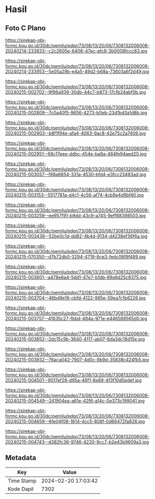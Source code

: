 # Hasil

## Foto C Plano

https://sirekap-obj-formc.kpu.go.id/30dc/pemilu/pdpr/73/08/13/20/06/7308132006008-20240214-233833--c2c2605e-6406-47ec-afc8-3b0008fccc83.jpg

https://sirekap-obj-formc.kpu.go.id/30dc/pemilu/pdpr/73/08/13/20/06/7308132006008-20240214-233953--5e05a29b-e4a5-49d2-b68a-73603a6f2d49.jpg

https://sirekap-obj-formc.kpu.go.id/30dc/pemilu/pdpr/73/08/13/20/06/7308132006008-20240215-002702--9f96a939-30db-44c7-b873-17cfb24abf0b.jpg

https://sirekap-obj-formc.kpu.go.id/30dc/pemilu/pdpr/73/08/13/20/06/7308132006008-20240215-002809--7c0a40f5-9656-4273-b0eb-23d1bd3a1d8b.jpg

https://sirekap-obj-formc.kpu.go.id/30dc/pemilu/pdpr/73/08/13/20/06/7308132006008-20240215-002903--b8f1f94e-afa4-4063-9ac8-42e75c2a7409.jpg

https://sirekap-obj-formc.kpu.go.id/30dc/pemilu/pdpr/73/08/13/20/06/7308132006008-20240215-002951--68c17eee-ddbc-454e-ba8a-484fe94aed20.jpg

https://sirekap-obj-formc.kpu.go.id/30dc/pemilu/pdpr/73/08/13/20/06/7308132006008-20240215-003057--f88a6854-331a-4530-bfd4-e3fcc23483ad.jpg

https://sirekap-obj-formc.kpu.go.id/30dc/pemilu/pdpr/73/08/13/20/06/7308132006008-20240215-003153--5517781a-d4c1-4c56-af74-4cb9e4d9bf40.jpg

https://sirekap-obj-formc.kpu.go.id/30dc/pemilu/pdpr/73/08/13/20/06/7308132006008-20240215-003259--ee957f91-b9dd-43c9-a745-9eff88398503.jpg

https://sirekap-obj-formc.kpu.go.id/30dc/pemilu/pdpr/73/08/13/20/06/7308132006008-20240215-003438--52be0c1d-dd82-4b4d-9134-d4238ef36f6a.jpg

https://sirekap-obj-formc.kpu.go.id/30dc/pemilu/pdpr/73/08/13/20/06/7308132006008-20240215-070350--d7b72db0-3294-4719-8ce3-fedc08f9f489.jpg

https://sirekap-obj-formc.kpu.go.id/30dc/pemilu/pdpr/73/08/13/20/06/7308132006008-20240215-003601--a478e6a4-5dd1-47e7-b1db-69a6d25c8375.jpg

https://sirekap-obj-formc.kpu.go.id/30dc/pemilu/pdpr/73/08/13/20/06/7308132006008-20240215-003704--46bd9e16-cbfd-4122-995e-59ea7c1b6226.jpg

https://sirekap-obj-formc.kpu.go.id/30dc/pemilu/pdpr/73/08/13/20/06/7308132006008-20240215-003757--41635c27-fbbd-484a-971e-e446588565d0.jpg

https://sirekap-obj-formc.kpu.go.id/30dc/pemilu/pdpr/73/08/13/20/06/7308132006008-20240215-003852--2dc15c9b-3640-4117-ab07-6da3dc18d15e.jpg

https://sirekap-obj-formc.kpu.go.id/30dc/pemilu/pdpr/73/08/13/20/06/7308132006008-20240215-003932--76aca042-7907-4d0c-9b9d-35838c424fb5.jpg

https://sirekap-obj-formc.kpu.go.id/30dc/pemilu/pdpr/73/08/13/20/06/7308132006008-20240215-004501--9017ef28-d95a-46f1-8e89-4f3f10d0edef.jpg

https://sirekap-obj-formc.kpu.go.id/30dc/pemilu/pdpr/73/08/13/20/06/7308132006008-20240215-004549--241904ea-a61e-42f6-a14c-0e373c199041.jpg

https://sirekap-obj-formc.kpu.go.id/30dc/pemilu/pdpr/73/08/13/20/06/7308132006008-20240215-004659--6fe04f08-1614-4cc5-808f-0d66472fa826.jpg

https://sirekap-obj-formc.kpu.go.id/30dc/pemilu/pdpr/73/08/13/20/06/7308132006008-20240215-004743--d382fc36-9746-4220-9cc7-b2e43b9609a3.jpg


## Metadata

| Key        | Value               |
| ---------- | ------------------- |
| Time Stamp | 2024-02-20 17:03:42 |
| Kode Dapil | 7302                |



